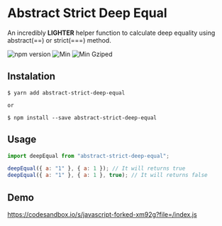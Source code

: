 # Abstract Strict Deep Equal

An incredibly **LIGHTER** helper function to calculate deep equality using abstract(==) or strict(===) method.

![npm version](https://badgen.net/npm/v/abstract-strict-deep-equal)
![Min](https://badgen.net/bundlephobia/min/abstract-strict-deep-equal)
![Min Gziped](https://badgen.net/bundlephobia/minzip/abstract-strict-deep-equal)

## Instalation

```shell
$ yarn add abstract-strict-deep-equal

or

$ npm install --save abstract-strict-deep-equal
```

## Usage

```javascript
import deepEqual from "abstract-strict-deep-equal";

deepEqual({ a: "1" }, { a: 1 }); // It will returns true
deepEqual({ a: "1" }, { a: 1 }, true); // It will returns false
```

## Demo

https://codesandbox.io/s/javascript-forked-xm92g?file=/index.js

